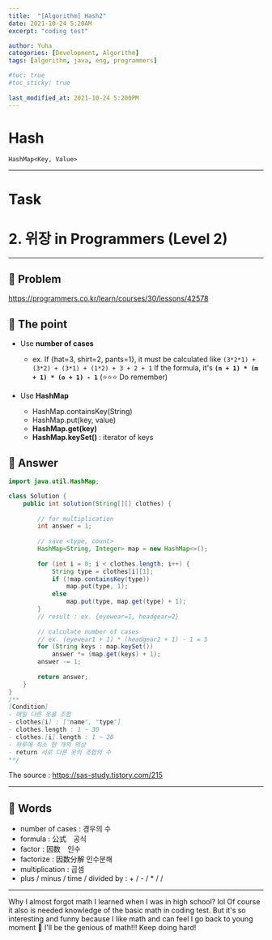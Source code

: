 ```yaml
---
title:  "[Algorithm] Hash2"
date: 2021-10-24 5:20AM
excerpt: "coding test"

author: Yuha
categories: [Development, Algorithm]
tags: [algorithm, java, eng, programmers]

#toc: true
#toc_sticky: true
 
last_modified_at: 2021-10-24 5:200PM
---
```

# Hash
`HashMap<Key, Value>`

---

# Task
# 2. 위장 in Programmers (Level 2)
---
## 📌 Problem
<https://programmers.co.kr/learn/courses/30/lessons/42578>

## 📌 The point
- Use **number of cases**
    - ex. If {hat=3, shirt=2, pants=1}, 
        it must be calculated like `(3*2*1) + (3*2) + (3*1) + (1*2) + 3 + 2 + 1`
        If the formula, it's **`(n + 1) * (m + 1) * (o + 1) - 1`** (⭐️⭐️⭐️ Do remember)

- Use **HashMap**

    - HashMap.containsKey(String)
    - HashMap.put(key, value)
    - **HashMap.get(key)**
    - **HashMap.keySet()** : iterator of keys


## 📌 Answer
```java
import java.util.HashMap;

class Solution {
    public int solution(String[][] clothes) {
        
        // for multiplication
        int answer = 1;
        
        // save <type, count>
        HashMap<String, Integer> map = new HashMap<>();
        
        for (int i = 0; i < clothes.length; i++) {
            String type = clothes[i][1];
            if (!map.containsKey(type)) 
                map.put(type, 1);
            else 
                map.put(type, map.get(type) + 1);
        }
        // result : ex. {eyewear=1, headgear=2}
        
        // calculate number of cases
        // ex. (eyewear1 + 1) * (headgear2 + 1) - 1 = 5
        for (String keys : map.keySet())
            answer *= (map.get(keys) + 1);
        answer -= 1;
        
        return answer;
    }
}
/**
[Condition]
- 매일 다른 옷을 조합 
- clothes[i] : ["name", "type"]
- clothes.length : 1 ~ 30
- clothes.[i].length : 1 ~ 20
- 하루에 최소 한 개의 의상
- return 서로 다른 옷의 조합의 수
**/
```

The source : <https://sas-study.tistory.com/215>

---
## 📌 Words
- number of cases : 경우의 수
- formula : 公式　공식 
- factor : 因数　인수
- factorize : 因数分解 인수분해
- multiplication : 곱셈
- plus / minus / time / divided by : + / - / * / /

--- 
Why I almost forgot math I learned when I was in high school? lol
Of course it also is needed knowledge of the basic math in coding test.
But it's so interesting and funny because I like math and can feel I go back to young moment 🤭
I'll be the genious of math!!! Keep doing hard!